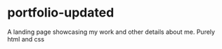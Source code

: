 # portfolio-updated
A landing page showcasing my work and other details about me. Purely html and css
